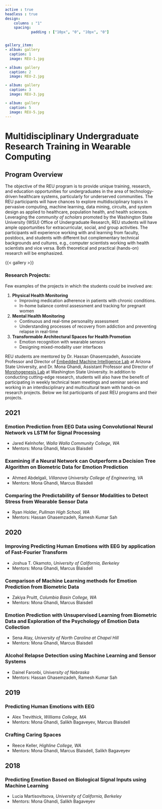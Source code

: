 ```yaml
---
active : true
headless : true
design:
    columns : "1"
    spacing:
            padding : ["10px", "0", "10px", "0"]


gallery_item:
- album: gallery
  caption: 1
  image: REU-1.jpg

- album: gallery
  caption: 2
  image: REU-2.jpg

- album: gallery
  caption: 3
  image: REU-3.jpg

- album: gallery
  caption: 5
  image: REU-5.jpg
---
```


# Multidisciplinary Undergraduate Research Training in Wearable Computing

## Program Overview

The objective of the REU program is to provide unique training, research, and education opportunities for undergraduates in the area of technology-driven healthcare systems, particularly for underserved communities. The REU participants will have chances to explore multidisciplinary topics in pervasive computing, machine learning, data mining, circuits, and system design as applied to healthcare, population health, and health sciences. Leveraging the *community of scholars* promoted by the Washington State University (WSU) Office of Undergraduate Research, REU students will have ample opportunities for extracurricular, social, and group activities. The participants will experience working with and learning from faculty, postdocs, and students with different but complementary technical backgrounds and cultures, e.g., computer scientists working with health scientists and vice versa. Both theoretical and practical (hands-on) research will be emphasized.

{{< gallery >}}

### Research Projects:

Few examples of the projects in which the students could be involved are:

1. **Physical Health Monitoring**
   * Improving medication adherence in patients with chronic conditions.
   * In-home balance control assessment and tracking for pregnant women
2. **Mental Health Monitoring**
   * Continuous and real-time personality assessment
   * Understanding processes of recovery from addiction and preventing relapse in real-time
3. **Transformable Architectural Spaces for Health Promotion**
   * Emotion recognition with wearable sensors
   * Designing mixed-modality user interfaces

REU students are mentored by Dr. Hassan Ghasemzadeh, Associate Professor and Director of [Embedded Machine Intelligence Lab](https://ghasemzadeh.com/) at Arizona State University, and Dr. Mona Ghandi, Assistant Professor and Director of [Morphogenesis Lab](https://www.morphogenesislab.com/) at Washington State University. In addition to conducting cutting-edge research, students will also have the benefit of participating in weekly technical team meetings and seminar series and working in an interdisciplinary and multicultural team with hands-on research projects. Below we list participants of past REU programs and their projects.

## 2021

### Emotion Prediction from EEG Data using Convolutional Neural Network vs LSTM for Signal Processing

* Jared Kelnhofer, *Walla Walla Community College, WA*
* Mentors: Mona Ghandi, Marcus Blaisdell

### Examining if a Neural Network can Outperform a Decision Tree Algorithm on Biometric Data for Emotion Prediction

* Ahmed Abdelgali, *Villanova University College of Engineering, VA*
* Mentors: Mona Ghandi, Marcus Blaisdell

### Comparing the Predictability of Sensor Modalities to Detect Stress from Wearable Sensor Data

* Ryan Holder, *Pullman High School, WA*
* Mentors: Hassan Ghasemzadeh, Ramesh Kumar Sah

## 2020

### Improving Predicting Human Emotions with EEG by application of Fast-Fourier Transform

* Joshua T. Okamoto, *University of California, Berkeley*
* Mentors: Mona Ghandi, Marcus Blaisdell

### Comparison of Machine Learning methods for Emotion Prediction from Biometric Data

* Zakiya Pruitt, *Columbia Basin College, WA*
* Mentors: Mona Ghandi, Marcus Blaisdell

### Emotion Prediction with Unsupervised Learning from Biometric Data and Exploration of the Psychology of Emotion Data Collection

* Sena Atay, *University of North Carolina at Chapel Hill*
* Mentors: Mona Ghandi, Marcus Blaisdell

### Alcohol Relapse Detection using Machine Learning and Sensor Systems

* Dainel Faronbi, *University of Nebraska*
* Mentors: Hassan Ghasemzadeh, Ramesh Kumar Sah

## 2019

### Predicting Human Emotions with EEG

* Alex Trevithick, *Williams College, MA*
* Mentors: Mona Ghandi, Salikh Bagaveyev, Marcus Blaisdell

### Crafting Caring Spaces

* Reece Keller, *Highline College, WA*
* Mentors: Mona Ghandi, Marcus Blaisdell, Salikh Bagaveyev

## 2018

### Predicting Emotion Based on Biological Signal Inputs using Machine Learning

* Lucia Martisovitsova, *University of California, Berkeley*
* Mentors: Mona Ghandi, Salikh Bagaveyev

<!-- ### Student Participants Support

$600 stipend per week  
$900 for food and incidentals  
$600 for travel  
Housing

## How to Apply

### Requirements:

U.S. Citizen or permanent resident. Must be enrolled in an undergraduate institution and graduate after Sept. 2022. Computer Science, Electrical Engineering, Computer Information Systems, Computer Engineering, Health Science Majors, Mathematics, Statistics or other related majors. 3.3 or higher GPA. Applicants who qualify can fill out the [application form](https://forms.gle/x1fcGC36bhpubYXv6) by **March 15, 2022**. -->
